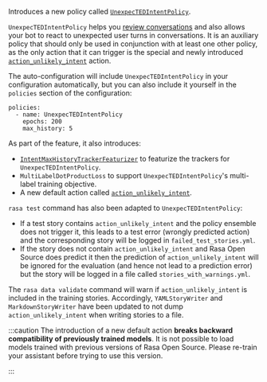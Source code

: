 Introduces a new policy called [`UnexpecTEDIntentPolicy`](./policies.mdx#unexpected-intent-policy).

`UnexpecTEDIntentPolicy` helps you [review conversations](./conversation-driven-development.mdx#review)
 and also allows your bot to react to unexpected user turns in conversations.
 It is an auxiliary policy that should only be used in conjunction with
 at least one other policy, as the only action that it can trigger
 is the special and newly introduced
 [`action_unlikely_intent`](./default-actions.mdx#action_unlikely_intent) action.

 The auto-configuration will include `UnexpecTEDIntentPolicy` in your
 configuration automatically, but you can also include it yourself
 in the `policies` section of the configuration:

 ```
 policies:
   - name: UnexpecTEDIntentPolicy
     epochs: 200
     max_history: 5
 ```

As part of the feature, it also introduces:

- [`IntentMaxHistoryTrackerFeaturizer`](./policies.mdx#3-intent-max-history)
  to featurize the trackers for `UnexpecTEDIntentPolicy`.
- `MultiLabelDotProductLoss` to support `UnexpecTEDIntentPolicy`'s multi-label training objective.
- A new default action called [`action_unlikely_intent`](./default-actions.mdx#action_unlikely_intent).


`rasa test` command has also been adapted to `UnexpecTEDIntentPolicy`:

- If a test story contains `action_unlikely_intent` and the policy ensemble does not trigger it, this leads to
  a test error (wrongly predicted action) and the corresponding story will be logged in `failed_test_stories.yml`.
- If the story does not contain `action_unlikely_intent` and Rasa Open Source does predict it then
  the prediction of `action_unlikely_intent` will be ignored for the evaluation (and hence not lead
  to a prediction error) but the story will be logged in a file called `stories_with_warnings.yml`.


The `rasa data validate` command will warn if `action_unlikely_intent` is
included in the training stories. Accordingly, `YAMLStoryWriter` and `MarkdownStoryWriter` have been updated to not dump `action_unlikely_intent` when writing stories to a file.

:::caution
The introduction of a new default action **breaks backward compatibility of previously trained models**.
It is not possible to load models trained with previous versions of Rasa Open Source. Please re-train
your assistant before trying to use this version.

:::
